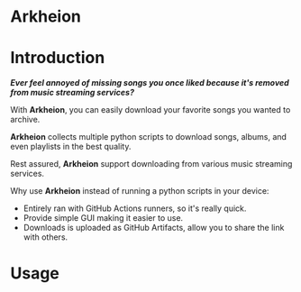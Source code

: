 # Arkheion

# Introduction
_**Ever feel annoyed of missing songs you once liked because it's removed from music streaming services?**_

With **Arkheion**, you can easily download your favorite songs you wanted to archive.

**Arkheion** collects multiple python scripts to download songs, albums, and even playlists in the best quality.

Rest assured, **Arkheion** support downloading from various music streaming services.

Why use **Arkheion** instead of running a python scripts in your device:
- Entirely ran with GitHub Actions runners, so it's really quick.
- Provide simple GUI making it easier to use.
- Downloads is uploaded as GitHub Artifacts, allow you to share the link with others.

# Usage
